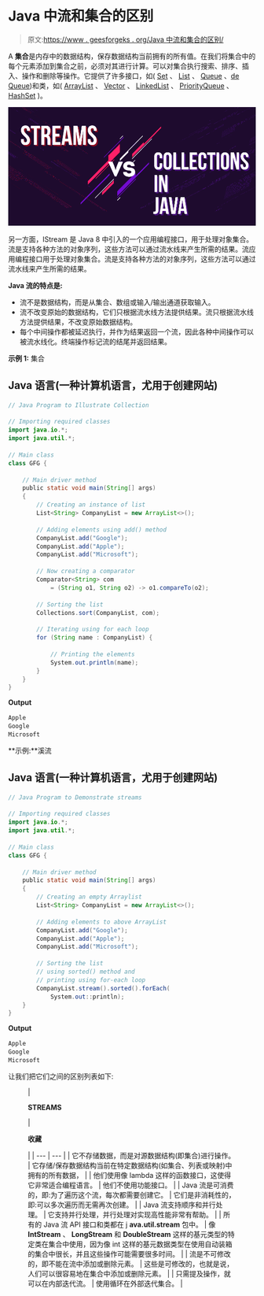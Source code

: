 # Java 中流和集合的区别

> 原文:[https://www . geesforgeks . org/Java 中流和集合的区别/](https://www.geeksforgeeks.org/difference-between-streams-and-collections-in-java/)

A **集合**是内存中的数据结构，保存数据结构当前拥有的所有值。在我们将集合中的每个元素添加到集合之前，必须对其进行计算。可以对集合执行搜索、排序、插入、操作和删除等操作。它提供了许多接口，如( [Set](https://www.geeksforgeeks.org/set-in-java/) 、 [List](https://www.geeksforgeeks.org/list-interface-java-examples/) 、 [Queue](https://www.geeksforgeeks.org/list-interface-java-examples/) 、[de Queue](https://www.geeksforgeeks.org/deque-interface-java-example/))和类，如( [ArrayList](https://www.geeksforgeeks.org/arraylist-in-java/) 、 [Vector](https://www.geeksforgeeks.org/java-util-vector-class-java/) 、 [LinkedList](https://www.geeksforgeeks.org/linked-list-in-java/) 、 [PriorityQueue](https://www.geeksforgeeks.org/priority-queue-class-in-java-2/) 、 [HashSet](https://www.geeksforgeeks.org/priority-queue-class-in-java-2/) )。

![Difference-Between-Streams-and-Collections-in-Java](img/4ded2ace7d5621422e32cce059ddcc4e.png)

另一方面，IStream 是 Java 8 中引入的一个应用编程接口，用于处理对象集合。流是支持各种方法的对象序列，这些方法可以通过流水线来产生所需的结果。流应用编程接口用于处理对象集合。流是支持各种方法的对象序列，这些方法可以通过流水线来产生所需的结果。

**Java 流的特点是:**

*   流不是数据结构，而是从集合、数组或输入/输出通道获取输入。
*   流不改变原始的数据结构，它们只根据流水线方法提供结果。流只根据流水线方法提供结果，不改变原始数据结构。
*   每个中间操作都被延迟执行，并作为结果返回一个流，因此各种中间操作可以被流水线化。终端操作标记流的结尾并返回结果。

**示例 1:** 集合

## Java 语言(一种计算机语言，尤用于创建网站)

```java
// Java Program to Illustrate Collection

// Importing required classes
import java.io.*;
import java.util.*;

// Main class
class GFG {

    // Main driver method
    public static void main(String[] args)
    {
        // Creating an instance of list
        List<String> CompanyList = new ArrayList<>();

        // Adding elements using add() method
        CompanyList.add("Google");
        CompanyList.add("Apple");
        CompanyList.add("Microsoft");

        // Now creating a comparator
        Comparator<String> com
            = (String o1, String o2) -> o1.compareTo(o2);

        // Sorting the list
        Collections.sort(CompanyList, com);

        // Iterating using for each loop
        for (String name : CompanyList) {

            // Printing the elements
            System.out.println(name);
        }
    }
}
```

**Output**

```java
Apple
Google
Microsoft
```

**示例:**溪流

## Java 语言(一种计算机语言，尤用于创建网站)

```java
// Java Program to Demonstrate streams

// Importing required classes
import java.io.*;
import java.util.*;

// Main class
class GFG {

    // Main driver method
    public static void main(String[] args)
    {
        // Creating an empty Arraylist
        List<String> CompanyList = new ArrayList<>();

        // Adding elements to above ArrayList
        CompanyList.add("Google");
        CompanyList.add("Apple");
        CompanyList.add("Microsoft");

        // Sorting the list
        // using sorted() method and
        // printing using for-each loop
        CompanyList.stream().sorted().forEach(
            System.out::println);
    }
}
```

**Output**

```java
Apple
Google
Microsoft
```

让我们把它们之间的区别列表如下:

<figure class="table">

| 

**STREAMS**

 | 

**收藏**

 |
| --- | --- |
| 它不存储数据，而是对源数据结构(即集合)进行操作。 | 它存储/保存数据结构当前在特定数据结构(如集合、列表或映射)中拥有的所有数据， |
| 他们使用像 lambda 这样的函数接口，这使得它非常适合编程语言。 | 他们不使用功能接口。 |
| Java 流是可消费的，即:为了遍历这个流，每次都需要创建它。 | 它们是非消耗性的，即:可以多次遍历而无需再次创建。 |
| Java 流支持顺序和并行处理。 | 它支持并行处理，并行处理对实现高性能非常有帮助。 |
| 所有的 Java 流 API 接口和类都在 j **ava.util.stream** 包中。 | 像 **IntStream** 、 **LongStream** 和 **DoubleStream** 这样的基元类型的特定类在集合中使用，因为像 int 这样的基元数据类型在使用自动装箱的集合中很长，并且这些操作可能需要很多时间。 |
| 流是不可修改的，即不能在流中添加或删除元素。 | 这些是可修改的，也就是说，人们可以很容易地在集合中添加或删除元素。 |
| 只需提及操作，就可以在内部迭代流。 | 使用循环在外部迭代集合。 |

</figure>